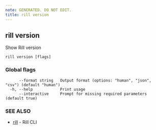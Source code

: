 ```yaml
---
note: GENERATED. DO NOT EDIT.
title: rill version
---
```

## rill version

Show Rill version

```
rill version [flags]
```

### Global flags

```
      --format string   Output format (options: "human", "json", "csv") (default "human")
  -h, --help            Print usage
      --interactive     Prompt for missing required parameters (default true)
```

### SEE ALSO

* [rill](cli.md)	 - Rill CLI

